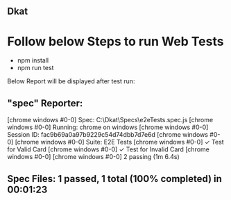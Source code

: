 ## Dkat

# Follow below Steps to run Web Tests

- npm install
- npm run test


Below Report will be displayed after test run:

 "spec" Reporter:
------------------------------------------------------------------
[chrome  windows #0-0] Spec: C:\Dkat\Specs\e2eTests.spec.js
[chrome  windows #0-0] Running: chrome on windows
[chrome  windows #0-0] Session ID: fac9b69a0a97b9229c54d74dbb7d7e6d
[chrome  windows #0-0]
[chrome  windows #0-0] Suite: E2E Tests
[chrome  windows #0-0]    ✓ Test for Valid Card
[chrome  windows #0-0]    ✓ Test for Invalid Card
[chrome  windows #0-0]
[chrome  windows #0-0] 2 passing (1m 6.4s)


Spec Files:      1 passed, 1 total (100% completed) in 00:01:23
------------------------------------------------------------------
